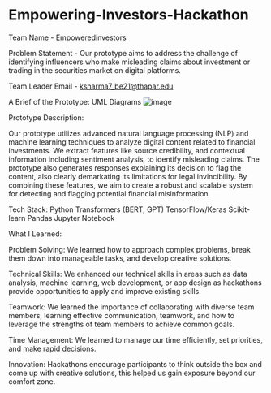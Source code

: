 # Empowering-Investors-Hackathon

Team Name - Empoweredinvestors

Problem Statement - Our prototype aims to address the challenge of identifying influencers who make misleading claims about investment or trading in the securities market on digital platforms. 

Team Leader Email - ksharma7_be21@thapar.edu 

A Brief of the Prototype: 
UML Diagrams
![image](https://github.com/sharma-kshitij-ks/Empowering-Investors-Hackathon/assets/124446613/2f26e468-52b2-4d8b-a364-d971e618bda2)


Prototype Description:

Our prototype utilizes advanced natural language processing (NLP) and machine learning techniques to analyze digital content related to financial investments. We extract features like source credibility, and contextual information including sentiment analysis, to identify misleading claims. The prototype also generates responses explaining its decision to flag the content, also clearly demarkating its limitations for legal invincibility. By combining these features, we aim to create a robust and scalable system for detecting and flagging potential financial misinformation.

Tech Stack:
Python
Transformers (BERT, GPT)
TensorFlow/Keras
Scikit-learn
Pandas
Jupyter Notebook


What I Learned: 

Problem Solving: We learned how to approach complex problems, break them down into manageable tasks, and develop creative solutions.

Technical Skills: We enhanced our technical skills in areas such as data analysis, machine learning, web development, or app design as hackathons provide opportunities to apply and improve existing skills.

Teamwork: We learned the importance of collaborating with diverse team members, learning effective communication, teamwork, and how to leverage the strengths of team members to achieve common goals.

Time Management: We learned to manage our time efficiently, set priorities, and make rapid decisions.

Innovation: Hackathons encourage participants to think outside the box and come up with creative solutions, this helped us gain exposure beyond our comfort zone.
